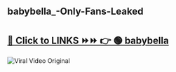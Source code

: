 
 ## babybella_-Only-Fans-Leaked

# <h2><a href="https://clipsfans.com/babybella_&ref=git">🔗 Click to LINKS ⏩⏩ 👉 🟢 babybella  </a></h2>

<a href="https://clipsfans.com/babybella_&ref=git" rel="nofollow" data-target="animated-image.originalLink"><img src="https://i.ibb.co.com/xMMVF88/686577567.gif" alt="Viral Video Original" style="max-width: 100%; display: inline-block;" data-target="animated-image.originalImage"></a>
